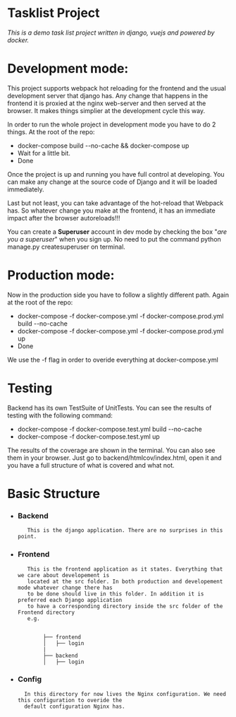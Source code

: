 # Tasklist Project
*This is a demo task list project written in django, vuejs and powered by docker.*



# Development mode:

This project supports webpack hot reloading for the frontend and the usual development server that django has.
Any change that happens in the frontend it is proxied at the nginx web-server and then served at the browser.
It makes things simplier at the development cycle this way.

In order to run the whole project in development mode you have to do 2 things.
At the root of the repo:
  * docker-compose build --no-cache && docker-compose up
  * Wait for a little bit.
  * Done
 
Once the project is up and running you have full control at developing.
You can make any change at the source code of Django and it will be loaded immediately.

Last but not least, you can take advantage of the hot-reload that Webpack has.
So whatever change you make at the frontend, it has an immediate impact after the browser
autoreloads!!!

You can create a **Superuser** account in dev mode by checking the box "*are you a superuser*"
when you sign up. No need to put the command python manage.py createsuperuser on terminal.


# Production mode:


Now in the production side you have to follow a slightly different path.
Again at the root of the repo:
  * docker-compose -f docker-compose.yml -f docker-compose.prod.yml build --no-cache
  * docker-compose -f docker-compose.yml -f docker-compose.prod.yml up
  * Done
  
  We use the -f flag in order to overide everything at docker-compose.yml
  
# Testing

Backend has its own TestSuite of UnitTests.
You can see the results of testing with the following command:
  * docker-compose -f docker-compose.test.yml build --no-cache
  * docker-compose -f docker-compose.test.yml up
  
  The results of the coverage are shown in the terminal.
  You can also see them in your browser.
  Just go to backend/htmlcov/index.html, open it and you have a full structure of
  what is covered and what not.
  
  
# Basic Structure

* ###  Backend
         This is the django application. There are no surprises in this point.
* ### Frontend
         This is the frontend application as it states. Everything that we care about developement is
         located at the src folder. In both production and developement mode whatever change there has 
         to be done should live in this folder. In addition it is preferred each Django application
         to have a corresponding directory inside the src folder of the Frontend directory
         e.g. 


              ├── frontend
              │   ├── login
              |
              ├── backend
              │   ├── login
* ### Config
        In this directory for now lives the Nginx configuration. We need this configuration to overide the 
        default configuration Nginx has.
        

        
              
